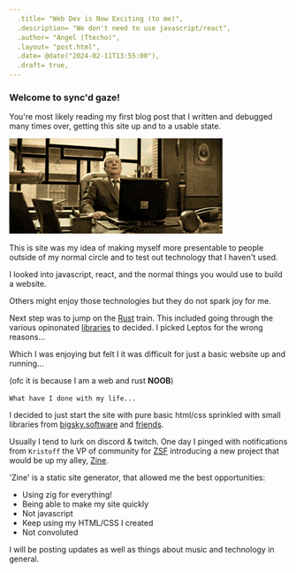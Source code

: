 ```yaml
---
  .title= "Web Dev is Now Exciting (to me)",
  .description= "We don't need to use javascript/react",
  .author= "Angel (Ttecho)",
  .layout= "post.html",
  .date= @date("2024-02-11T13:55:00"),
  .draft= true,
---
```


### Welcome to sync'd gaze!  

You're most likely reading my first blog post that I written and debugged many times over, getting this site up and to a usable state. 

![break](break.gif)

This is site was my idea of making myself more presentable to people outside of my normal circle and to test out technology that I haven't used.

I looked into javascript, react, and the normal things you would use to build a website.

Others might enjoy those technologies but they do not spark joy for me. 

Next step was to jump on the [Rust](https://www.youtube.com/watch?v=TGfQu0bQTKc) train. This included going through the various opinonated [libraries](https://www.arewewebyet.org/) to decided. I picked Leptos for the wrong reasons... 

Which I was enjoying but felt I it was difficult for just a basic website up and running... 

(ofc it is because I am a web and rust **NOOB**) 

```What have I done with my life...```

I decided to just start the site with pure basic html/css sprinkled with small libraries from [bigsky.software](https://bigsky.software/) and [friends](https://missing.style/). 

Usually I tend to lurk on discord & twitch. One day I pinged with notifications from `Kristoff` the VP of community for [ZSF](https://ziglang.org/) introducing a new project that would be up my alley, [Zine](https://github.com/kristoff-it/zine). 

'Zine' is a static site generator, that allowed me the best opportunities:

- Using zig for everything!
- Being able to make my site quickly
- Not javascript
- Keep using my HTML/CSS I created
- Not convoluted

I will be posting updates as well as things about music and technology in general. 
